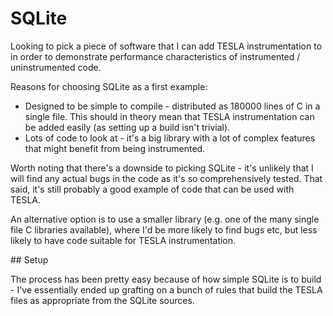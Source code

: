 # SQLite

Looking to pick a piece of software that I can add TESLA instrumentation to in
order to demonstrate performance characteristics of instrumented /
uninstrumented code.

Reasons for choosing SQLite as a first example:
* Designed to be simple to compile - distributed as 180000 lines of C in a
  single file. This should in theory mean that TESLA instrumentation can be
  added easily (as setting up a build isn't trivial).
* Lots of code to look at - it's a big library with a lot of complex features
  that might benefit from being instrumented.

Worth noting that there's a downside to picking SQLite - it's unlikely that I
will find any actual bugs in the code as it's so comprehensively tested. That
said, it's still probably a good example of code that can be used with TESLA.

An alternative option is to use a smaller library (e.g. one of the many single
file C libraries available), where I'd be more likely to find bugs etc, but less
likely to have code suitable for TESLA instrumentation.

## Setup

The process has been pretty easy because of how simple SQLite is to build - I've
essentially ended up grafting on a bunch of rules that build the TESLA files as
appropriate from the SQLite sources.
